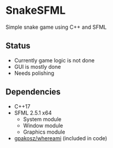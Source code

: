 # SnakeSFML
Simple snake game using C++ and SFML

## Status
- Currently game logic is not done
- GUI is mostly done
- Needs polishing

## Dependencies
- C++17
- SFML 2.5.1 x64
  - System module
  - Window module
  - Graphics module
- [gpakosz/whereami](https://github.com/gpakosz/whereami) (included in code)
